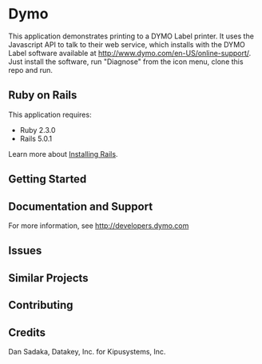 Dymo
================




This application demonstrates printing to a DYMO Label printer.  It uses the Javascript API to talk to their web service, which
installs with the DYMO Label software available at http://www.dymo.com/en-US/online-support/.  Just install the software, run "Diagnose"
from the icon menu, clone this repo and run.

Ruby on Rails
-------------

This application requires:

- Ruby 2.3.0
- Rails 5.0.1

Learn more about [Installing Rails](http://railsapps.github.io/installing-rails.html).

Getting Started
---------------

Documentation and Support
-------------------------

For more information, see http://developers.dymo.com

Issues
-------------

Similar Projects
----------------

Contributing
------------

Credits
-------

Dan Sadaka, Datakey, Inc. for Kipusystems, Inc.